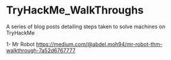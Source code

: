 # TryHackMe_WalkThroughs
A series of blog posts detailing steps taken to solve machines on TryHackMe

1- Mr Robot
https://medium.com/@abdel.moh94/mr-robot-thm-walkthrough-7a52d6767777
